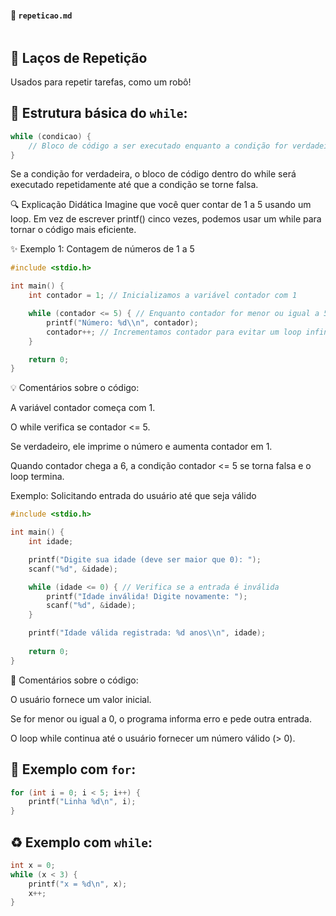 
#### 📄 `repeticao.md`
```md
```
## 🔁 Laços de Repetição

Usados para repetir tarefas, como um robô!

## 📌 Estrutura básica do `while`:

```c
while (condicao) {
    // Bloco de código a ser executado enquanto a condição for verdadeira
}
```
Se a condição for verdadeira, o bloco de código dentro do while será executado repetidamente até que a condição se torne falsa.

🔍 Explicação Didática
Imagine que você quer contar de 1 a 5 usando um loop. Em vez de escrever printf() cinco vezes, podemos usar um while para tornar o código mais eficiente.

✨ Exemplo 1: Contagem de números de 1 a 5 
```c
#include <stdio.h>

int main() {
    int contador = 1; // Inicializamos a variável contador com 1

    while (contador <= 5) { // Enquanto contador for menor ou igual a 5
        printf("Número: %d\\n", contador);
        contador++; // Incrementamos contador para evitar um loop infinito
    }

    return 0;
}
```
💡 Comentários sobre o código:

A variável contador começa com 1.

O while verifica se contador <= 5.

Se verdadeiro, ele imprime o número e aumenta contador em 1.

Quando contador chega a 6, a condição contador <= 5 se torna falsa e o loop termina.

Exemplo: Solicitando entrada do usuário até que seja válido

```c
#include <stdio.h>

int main() {
    int idade;

    printf("Digite sua idade (deve ser maior que 0): ");
    scanf("%d", &idade);

    while (idade <= 0) { // Verifica se a entrada é inválida
        printf("Idade inválida! Digite novamente: ");
        scanf("%d", &idade);
    }

    printf("Idade válida registrada: %d anos\\n", idade);
    
    return 0;
}
```

💬 Comentários sobre o código:

O usuário fornece um valor inicial.

Se for menor ou igual a 0, o programa informa erro e pede outra entrada.

O loop while continua até o usuário fornecer um número válido (> 0).



## 🔂 Exemplo com `for`:
```c
for (int i = 0; i < 5; i++) {
    printf("Linha %d\n", i);
}
```

## ♻️ Exemplo com `while`:
```c
int x = 0;
while (x < 3) {
    printf("x = %d\n", x);
    x++;
}
```
```
